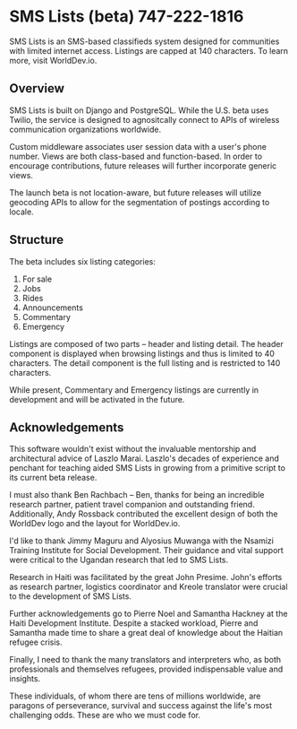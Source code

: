 SMS Lists (beta) 747-222-1816
=============================

SMS Lists is an SMS-based classifieds system designed for communities with
limited internet access. Listings are capped at 140 characters. 
To learn more, visit WorldDev.io.

Overview
---------
SMS Lists is built on Django and PostgreSQL. While the U.S. beta uses Twilio,
the service is designed to agnositcally connect to APIs of wireless 
communication organizations worldwide.

Custom middleware associates user session data with a user's phone number.
Views are both class-based and function-based. In order to encourage
contributions, future releases will further incorporate generic views.

The launch beta is not location-aware, but future releases will utilize
geocoding APIs to allow for the segmentation of postings according to
locale.

Structure
---------
The beta includes six listing categories:

1. For sale
2. Jobs
3. Rides
4. Announcements
5. Commentary
6. Emergency

Listings are composed of two parts – header and listing detail. The header
component is displayed when browsing listings and thus is limited to 40
characters. The detail component is the full listing and is restricted to 140
characters.

While present, Commentary and Emergency listings are currently in development
and will be activated in the future.

Acknowledgements
----------------
This software wouldn't exist without the invaluable mentorship and architectural 
advice of Laszlo Marai. Laszlo's decades of experience and penchant for teaching
aided SMS Lists in growing from a primitive script to its current beta release.

I must also thank Ben Rachbach – Ben, thanks for being an incredible research
partner, patient travel companion and outstanding friend. Additionally, Andy
Rossback contributed the excellent design of both the WorldDev logo and the
layout for WorldDev.io.

I'd like to thank Jimmy Maguru and Alyosius Muwanga with the Nsamizi 
Training Institute for Social Development. Their guidance and vital
support were critical to the Ugandan research that led to SMS Lists.

Research in Haiti was facilitated by the great John Presime. John's efforts as
research partner, logistics coordinator and Kreole translator were crucial to
the development of SMS Lists.

Further acknowledgements go to Pierre Noel and Samantha Hackney at the Haiti
Development Institute. Despite a stacked workload, Pierre and Samantha made 
time to share a great deal of knowledge about the Haitian refugee crisis.

Finally, I need to thank the many translators and interpreters who, as both
professionals and themselves refugees, provided indispensable value and 
insights. 

These individuals, of whom there are tens of millions worldwide, are paragons
of perseverance, survival and success against the life's most challenging odds.
These are who we must code for.
